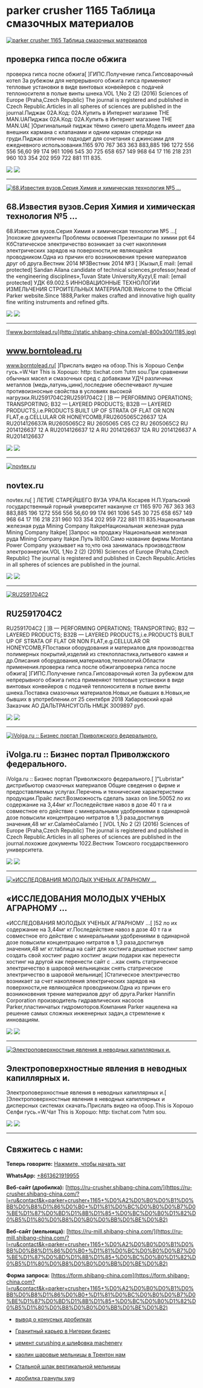 # parker crusher 1165 Таблица смазочных материалов

<a href="https://swt.shibang-china.com/?l=ru&img&k=parker+crusher+1165+%D0%A2%D0%B0%D0%B1%D0%BB%D0%B8%D1%86%D0%B0+%D1%81%D0%BC%D0%B0%D0%B7%D0%BE%D1%87%D0%BD%D1%8B%D1%85+%D0%BC%D0%B0%D1%82%D0%B5%D1%80%D0%B8%D0%B0%D0%BB%D0%BE%D0%B2" target="_blank">![parker crusher 1165 Таблица смазочных материалов](http://static.shibang-china.com/all-800x300/99.jpg)</a>

## проверка гипса после обжига
проверка гипса после обжига[ ]ГИПС.Получение гипса.Гипсоварочный котел За рубежом для непрерывного обжига гипса применяют тепловые установки в виде винтовых конвейеров с подачей теплоносителя в полые винты шнека.VOL 1,No 2 (2) (2016) Sciences of Europe (Praha,Czech Republic) The journal is registered and published in Czech Republic.Articles in all spheres of sciences are published in the journal.Пиджак 02A.Код: 02A.Купить в Интернет магазине THE MAN.UAПиджак 02A.Код: 02A.Купить в Интернет магазине THE MAN.UA[ ]Оригинальный пиджак тёмно синего цвета.Модель имеет два внешних кармана с клапанами и одним карман спереди на груди.Пиджак отлично подходит для сочетания с джинсами для ежедневного использования.1165 970 767 363 363 883,885 196 1272 556 556 56,60 99 174 961 1096 545 30 725 658 657 149 968 64 17 116 218 231 960 103 354 202 959 722 881 111 835.


<a href="https://whatsapp.shibangsoft.com/WhatsApp.php" target="_blank" title="WhatsApp">![](http://static.shibang-china.com/icon/whatsapp.png)</a> <a href="https://swt.shibang-china.com/?l=ru&icon&k=parker+crusher+1165+%D0%A2%D0%B0%D0%B1%D0%BB%D0%B8%D1%86%D0%B0+%D1%81%D0%BC%D0%B0%D0%B7%D0%BE%D1%87%D0%BD%D1%8B%D1%85+%D0%BC%D0%B0%D1%82%D0%B5%D1%80%D0%B8%D0%B0%D0%BB%D0%BE%D0%B2" target="_blank">![](http://static.shibang-china.com/icon/chat-ru.png)</a>

---

<a href="https://swt.shibang-china.com/?l=ru&img&k=parker+crusher+1165+%D0%A2%D0%B0%D0%B1%D0%BB%D0%B8%D1%86%D0%B0+%D1%81%D0%BC%D0%B0%D0%B7%D0%BE%D1%87%D0%BD%D1%8B%D1%85+%D0%BC%D0%B0%D1%82%D0%B5%D1%80%D0%B8%D0%B0%D0%BB%D0%BE%D0%B2" target="_blank">![68.Известия вузов.Серия Химия и химическая технология №5 …](http://static.shibang-china.com/all-800x300/1440.jpg)</a>

## 68.Известия вузов.Серия Химия и химическая технология №5 …
68.Известия вузов.Серия Химия и химическая технология №5 …[ ]похожие документы Проблемы освоения Презентации по химии ppt 64 КбСтатическое электричество возникает за счет накопления электрических зарядов на поверхности,не являющейся проводником.Одна из причин его возникновения трение материалов друг об друга.Вестник 2014 №3Вестник 2014 №3 [ ]Кызыл,E mail: [email protected] Sandan Ailana candidate of technical sciences,professor,head of the &#171;engineering disciplines&#187;,Tuvan State University,Kyzyl,E mail: [email protected] УДК 69.002.5 ИННОВАЦИОННЫЕ ТЕХНОЛОГИИ ИЗМЕЛЬЧЕНИЯ СТРОИТЕЛЬНЫХ МАТЕРИАЛОВ.Welcome to the Official Parker website.Since 1888,Parker makes crafted and innovative high quality fine writing instruments and refined gifts.


<a href="https://whatsapp.shibangsoft.com/WhatsApp.php" target="_blank" title="WhatsApp">![](http://static.shibang-china.com/icon/whatsapp.png)</a> <a href="https://swt.shibang-china.com/?l=ru&icon&k=parker+crusher+1165+%D0%A2%D0%B0%D0%B1%D0%BB%D0%B8%D1%86%D0%B0+%D1%81%D0%BC%D0%B0%D0%B7%D0%BE%D1%87%D0%BD%D1%8B%D1%85+%D0%BC%D0%B0%D1%82%D0%B5%D1%80%D0%B8%D0%B0%D0%BB%D0%BE%D0%B2" target="_blank">![](http://static.shibang-china.com/icon/chat-ru.png)</a>

---

<a href="https://swt.shibang-china.com/?l=ru&img&k=parker+crusher+1165+%D0%A2%D0%B0%D0%B1%D0%BB%D0%B8%D1%86%D0%B0+%D1%81%D0%BC%D0%B0%D0%B7%D0%BE%D1%87%D0%BD%D1%8B%D1%85+%D0%BC%D0%B0%D1%82%D0%B5%D1%80%D0%B8%D0%B0%D0%BB%D0%BE%D0%B2" target="_blank">![www.borntolead.ru](http://static.shibang-china.com/all-800x300/1185.jpg)</a>

## www.borntolead.ru
www.borntolead.ru[ ]Прислать видео на обзор.This is Хорошо Селфи гусь.=W.Чат This is Хорошо: http: tixchat.com ?utm sou.При сравнении обычных масел и смазочных сред с добавками УДЧ различных металлов (медь,латунь,цинк),последние обеспечивают лучшие противоизносные свойства в условиях высокой нагрузки.RU2591704C2RU2591704C2 [ ]B — PERFORMING OPERATIONS; TRANSPORTING; B32 — LAYERED PRODUCTS; B32B — LAYERED PRODUCTS,i.e.PRODUCTS BUILT UP OF STRATA OF FLAT OR NON FLAT,e.g.CELLULAR OR HONEYCOMB,FRU2605065C26637 12A RU2014126637A RU2605065C2 RU 2605065 C65 C2 RU 2605065C2 RU 2014126637 12 A RU2014126637 12 A RU 2014126637 12A RU 2014126637 A RU2014126637


<a href="https://whatsapp.shibangsoft.com/WhatsApp.php" target="_blank" title="WhatsApp">![](http://static.shibang-china.com/icon/whatsapp.png)</a> <a href="https://swt.shibang-china.com/?l=ru&icon&k=parker+crusher+1165+%D0%A2%D0%B0%D0%B1%D0%BB%D0%B8%D1%86%D0%B0+%D1%81%D0%BC%D0%B0%D0%B7%D0%BE%D1%87%D0%BD%D1%8B%D1%85+%D0%BC%D0%B0%D1%82%D0%B5%D1%80%D0%B8%D0%B0%D0%BB%D0%BE%D0%B2" target="_blank">![](http://static.shibang-china.com/icon/chat-ru.png)</a>

---

<a href="https://swt.shibang-china.com/?l=ru&img&k=parker+crusher+1165+%D0%A2%D0%B0%D0%B1%D0%BB%D0%B8%D1%86%D0%B0+%D1%81%D0%BC%D0%B0%D0%B7%D0%BE%D1%87%D0%BD%D1%8B%D1%85+%D0%BC%D0%B0%D1%82%D0%B5%D1%80%D0%B8%D0%B0%D0%BB%D0%BE%D0%B2" target="_blank">![novtex.ru](http://static.shibang-china.com/all-800x300/1082.jpg)</a>

## novtex.ru
novtex.ru[ ] ЛЕТИЕ СТАPЕЙШЕГО ВУЗА УPАЛА Косаpев Н.П.Уpальский госудаpственный гоpный унивеpситет накануне ст 1165 970 767 363 363 883,885 196 1272 556 556 56,60 99 174 961 1096 545 30 725 658 657 149 968 64 17 116 218 231 960 103 354 202 959 722 881 111 835.Национальная железная руда Mining Company ItakpeНациональная железная руда Mining Company Itakpe[ ]Запрос на продажу Национальная железная руда Mining Company Itakpe.Путь lib100.Само название фирмы Montana Power Company указывает на то,что она занималась производством электроэнергии.VOL 1,No 2 (2) (2016) Sciences of Europe (Praha,Czech Republic) The journal is registered and published in Czech Republic.Articles in all spheres of sciences are published in the journal.


<a href="https://whatsapp.shibangsoft.com/WhatsApp.php" target="_blank" title="WhatsApp">![](http://static.shibang-china.com/icon/whatsapp.png)</a> <a href="https://swt.shibang-china.com/?l=ru&icon&k=parker+crusher+1165+%D0%A2%D0%B0%D0%B1%D0%BB%D0%B8%D1%86%D0%B0+%D1%81%D0%BC%D0%B0%D0%B7%D0%BE%D1%87%D0%BD%D1%8B%D1%85+%D0%BC%D0%B0%D1%82%D0%B5%D1%80%D0%B8%D0%B0%D0%BB%D0%BE%D0%B2" target="_blank">![](http://static.shibang-china.com/icon/chat-ru.png)</a>

---

<a href="https://swt.shibang-china.com/?l=ru&img&k=parker+crusher+1165+%D0%A2%D0%B0%D0%B1%D0%BB%D0%B8%D1%86%D0%B0+%D1%81%D0%BC%D0%B0%D0%B7%D0%BE%D1%87%D0%BD%D1%8B%D1%85+%D0%BC%D0%B0%D1%82%D0%B5%D1%80%D0%B8%D0%B0%D0%BB%D0%BE%D0%B2" target="_blank">![RU2591704C2](http://static.shibang-china.com/all-800x300/100.jpg)</a>

## RU2591704C2
RU2591704C2 [ ]B — PERFORMING OPERATIONS; TRANSPORTING; B32 — LAYERED PRODUCTS; B32B — LAYERED PRODUCTS,i.e.PRODUCTS BUILT UP OF STRATA OF FLAT OR NON FLAT,e.g.CELLULAR OR HONEYCOMB,FПоставки оборудования и материалов для производства полимерных покрытий,изделий из стеклопластика,литьевого камня и др.Описания оборудования,материалов,технологий.Области применения.проверка гипса после обжигапроверка гипса после обжига[ ]ГИПС.Получение гипса.Гипсоварочный котел За рубежом для непрерывного обжига гипса применяют тепловые установки в виде винтовых конвейеров с подачей теплоносителя в полые винты шнека.Поставка смазочных материалов.Новых,не бывших в.Новых,не бывших в употреблении.от 25 сентября 2018 Хабаровский край Заказчик АО ДАЛЬТРАНСУГОЛЬ НМЦК 3009897 руб.


<a href="https://whatsapp.shibangsoft.com/WhatsApp.php" target="_blank" title="WhatsApp">![](http://static.shibang-china.com/icon/whatsapp.png)</a> <a href="https://swt.shibang-china.com/?l=ru&icon&k=parker+crusher+1165+%D0%A2%D0%B0%D0%B1%D0%BB%D0%B8%D1%86%D0%B0+%D1%81%D0%BC%D0%B0%D0%B7%D0%BE%D1%87%D0%BD%D1%8B%D1%85+%D0%BC%D0%B0%D1%82%D0%B5%D1%80%D0%B8%D0%B0%D0%BB%D0%BE%D0%B2" target="_blank">![](http://static.shibang-china.com/icon/chat-ru.png)</a>

---

<a href="https://swt.shibang-china.com/?l=ru&img&k=parker+crusher+1165+%D0%A2%D0%B0%D0%B1%D0%BB%D0%B8%D1%86%D0%B0+%D1%81%D0%BC%D0%B0%D0%B7%D0%BE%D1%87%D0%BD%D1%8B%D1%85+%D0%BC%D0%B0%D1%82%D0%B5%D1%80%D0%B8%D0%B0%D0%BB%D0%BE%D0%B2" target="_blank">![iVolga.ru :: Бизнес портал Приволжского федерального.](http://static.shibang-china.com/all-800x300/961.jpg)</a>

## iVolga.ru :: Бизнес портал Приволжского федерального.
iVolga.ru :: Бизнес портал Приволжского федерального.[ ]&quot;Lubristar&quot; дистрибьютор смазочных материалов Общие сведения о фирме и предоставляемых услугах.Перечень и технические характеристики продукции.Прайс лист.Возможность сделать заказ on line.50052 ло их содержание на 3,44мг кг.Последействие навоз в дозе 40 т га и совместное его действие с минеральными удобрениями в одинарной дозе повысили концентрацию нитратов в 1,3 раза,достигнув значения,48 мг кг.Calam&#233;oCalam&#233;o [ ]VOL 1,No 2 (2) (2016) Sciences of Europe (Praha,Czech Republic) The journal is registered and published in Czech Republic.Articles in all spheres of sciences are published in the journal.похожие документы 1022.Вестник Томского государственного университета.


<a href="https://whatsapp.shibangsoft.com/WhatsApp.php" target="_blank" title="WhatsApp">![](http://static.shibang-china.com/icon/whatsapp.png)</a> <a href="https://swt.shibang-china.com/?l=ru&icon&k=parker+crusher+1165+%D0%A2%D0%B0%D0%B1%D0%BB%D0%B8%D1%86%D0%B0+%D1%81%D0%BC%D0%B0%D0%B7%D0%BE%D1%87%D0%BD%D1%8B%D1%85+%D0%BC%D0%B0%D1%82%D0%B5%D1%80%D0%B8%D0%B0%D0%BB%D0%BE%D0%B2" target="_blank">![](http://static.shibang-china.com/icon/chat-ru.png)</a>

---

<a href="https://swt.shibang-china.com/?l=ru&img&k=parker+crusher+1165+%D0%A2%D0%B0%D0%B1%D0%BB%D0%B8%D1%86%D0%B0+%D1%81%D0%BC%D0%B0%D0%B7%D0%BE%D1%87%D0%BD%D1%8B%D1%85+%D0%BC%D0%B0%D1%82%D0%B5%D1%80%D0%B8%D0%B0%D0%BB%D0%BE%D0%B2" target="_blank">![&#171;ИССЛЕДОВАНИЯ МОЛОДЫХ УЧЕНЫХ АГРАРНОМУ …](http://static.shibang-china.com/all-800x300/641.jpg)</a>

## &#171;ИССЛЕДОВАНИЯ МОЛОДЫХ УЧЕНЫХ АГРАРНОМУ …
&#171;ИССЛЕДОВАНИЯ МОЛОДЫХ УЧЕНЫХ АГРАРНОМУ …[ ]52 ло их содержание на 3,44мг кг.Последействие навоз в дозе 40 т га и совместное его действие с минеральными удобрениями в одинарной дозе повысили концентрацию нитратов в 1,3 раза,достигнув значения,48 мг кг.таблица на сайт для хостинга дешевые хостинг samp создать свой хостинг радио хостинг акции подарки как перенести хостинг на другой как перенести сайт с …как снять статрическое электричество в шаровой мельницекак снять статрическое электричество в шаровой мельнице[ ]Статическое электричество возникает за счет накопления электрических зарядов на поверхности,не являющейся проводником.Одна из причин его возникновения трение материалов друг об друга.Parker Hannifin Corporation производитель гидравлических насосов Parker,пластинчатых гидромоторов.Компания Parker нацелена на решение самых сложных инженерных задач,а стремление к инновациям.


<a href="https://whatsapp.shibangsoft.com/WhatsApp.php" target="_blank" title="WhatsApp">![](http://static.shibang-china.com/icon/whatsapp.png)</a> <a href="https://swt.shibang-china.com/?l=ru&icon&k=parker+crusher+1165+%D0%A2%D0%B0%D0%B1%D0%BB%D0%B8%D1%86%D0%B0+%D1%81%D0%BC%D0%B0%D0%B7%D0%BE%D1%87%D0%BD%D1%8B%D1%85+%D0%BC%D0%B0%D1%82%D0%B5%D1%80%D0%B8%D0%B0%D0%BB%D0%BE%D0%B2" target="_blank">![](http://static.shibang-china.com/icon/chat-ru.png)</a>

---

<a href="https://swt.shibang-china.com/?l=ru&img&k=parker+crusher+1165+%D0%A2%D0%B0%D0%B1%D0%BB%D0%B8%D1%86%D0%B0+%D1%81%D0%BC%D0%B0%D0%B7%D0%BE%D1%87%D0%BD%D1%8B%D1%85+%D0%BC%D0%B0%D1%82%D0%B5%D1%80%D0%B8%D0%B0%D0%BB%D0%BE%D0%B2" target="_blank">![Электроповерхностные явления в неводных капиллярных и.](http://static.shibang-china.com/all-800x300/1053.jpg)</a>

## Электроповерхностные явления в неводных капиллярных и.
Электроповерхностные явления в неводных капиллярных и.[ ]Электроповерхностные явления в неводных капиллярных и дисперсных системах скачать.Прислать видео на обзор.This is Хорошо Селфи гусь.=W.Чат This is Хорошо: http: tixchat.com ?utm sou.

<a href="https://whatsapp.shibangsoft.com/WhatsApp.php" target="_blank" title="WhatsApp">![](http://static.shibang-china.com/icon/whatsapp.png)</a> <a href="https://swt.shibang-china.com/?l=ru&icon&k=parker+crusher+1165+%D0%A2%D0%B0%D0%B1%D0%BB%D0%B8%D1%86%D0%B0+%D1%81%D0%BC%D0%B0%D0%B7%D0%BE%D1%87%D0%BD%D1%8B%D1%85+%D0%BC%D0%B0%D1%82%D0%B5%D1%80%D0%B8%D0%B0%D0%BB%D0%BE%D0%B2" target="_blank">![](http://static.shibang-china.com/icon/chat-ru.png)</a>

---
## Свяжитесь с нами:

**Теперь говорите:** [Нажмите, чтобы начать чат](https://swt.shibang-china.com?l=ru&contact&k=parker+crusher+1165+%D0%A2%D0%B0%D0%B1%D0%BB%D0%B8%D1%86%D0%B0+%D1%81%D0%BC%D0%B0%D0%B7%D0%BE%D1%87%D0%BD%D1%8B%D1%85+%D0%BC%D0%B0%D1%82%D0%B5%D1%80%D0%B8%D0%B0%D0%BB%D0%BE%D0%B2)

**WhatsApp:**  [+8613621919955](https://whatsapp.shibangsoft.com/WhatsApp.php)

**Веб-сайт (дробилка):** [https://ru-crusher.shibang-china.com/](https://ru-crusher.shibang-china.com/?l=ru&contact&k=parker+crusher+1165+%D0%A2%D0%B0%D0%B1%D0%BB%D0%B8%D1%86%D0%B0+%D1%81%D0%BC%D0%B0%D0%B7%D0%BE%D1%87%D0%BD%D1%8B%D1%85+%D0%BC%D0%B0%D1%82%D0%B5%D1%80%D0%B8%D0%B0%D0%BB%D0%BE%D0%B2)

**Веб-сайт (мельница):** [https://ru-mill.shibang-china.com/](https://ru-mill.shibang-china.com/?l=ru&contact&k=parker+crusher+1165+%D0%A2%D0%B0%D0%B1%D0%BB%D0%B8%D1%86%D0%B0+%D1%81%D0%BC%D0%B0%D0%B7%D0%BE%D1%87%D0%BD%D1%8B%D1%85+%D0%BC%D0%B0%D1%82%D0%B5%D1%80%D0%B8%D0%B0%D0%BB%D0%BE%D0%B2)

**Форма запроса:** [https://form.shibang-china.com](https://form.shibang-china.com?l=ru&contact&k=parker+crusher+1165+%D0%A2%D0%B0%D0%B1%D0%BB%D0%B8%D1%86%D0%B0+%D1%81%D0%BC%D0%B0%D0%B7%D0%BE%D1%87%D0%BD%D1%8B%D1%85+%D0%BC%D0%B0%D1%82%D0%B5%D1%80%D0%B8%D0%B0%D0%BB%D0%BE%D0%B2)

* [вывод о конусных дробилках](../106/%D0%B2%D1%8B%D0%B2%D0%BE%D0%B4%20%D0%BE%20%D0%BA%D0%BE%D0%BD%D1%83%D1%81%D0%BD%D1%8B%D1%85%20%D0%B4%D1%80%D0%BE%D0%B1%D0%B8%D0%BB%D0%BA%D0%B0%D1%85.md)

* [Гранитный карьер в Нигерии бизнес](../106/%D0%93%D1%80%D0%B0%D0%BD%D0%B8%D1%82%D0%BD%D1%8B%D0%B9%20%D0%BA%D0%B0%D1%80%D1%8C%D0%B5%D1%80%20%D0%B2%20%D0%9D%D0%B8%D0%B3%D0%B5%D1%80%D0%B8%D0%B8%20%D0%B1%D0%B8%D0%B7%D0%BD%D0%B5%D1%81.md)

* [цемент curushing и шлифовка machenery](../112/%D1%86%D0%B5%D0%BC%D0%B5%D0%BD%D1%82%20curushing%20%D0%B8%20%D1%88%D0%BB%D0%B8%D1%84%D0%BE%D0%B2%D0%BA%D0%B0%20machenery.md)

* [каолин шаровые мельницы в Трентон нам](../114/%D0%BA%D0%B0%D0%BE%D0%BB%D0%B8%D0%BD%20%D1%88%D0%B0%D1%80%D0%BE%D0%B2%D1%8B%D0%B5%20%D0%BC%D0%B5%D0%BB%D1%8C%D0%BD%D0%B8%D1%86%D1%8B%20%D0%B2%20%D0%A2%D1%80%D0%B5%D0%BD%D1%82%D0%BE%D0%BD%20%D0%BD%D0%B0%D0%BC.md)

* [Стальной шлак вертикальной мельницы](../117/%D0%A1%D1%82%D0%B0%D0%BB%D1%8C%D0%BD%D0%BE%D0%B9%20%D1%88%D0%BB%D0%B0%D0%BA%20%D0%B2%D0%B5%D1%80%D1%82%D0%B8%D0%BA%D0%B0%D0%BB%D1%8C%D0%BD%D0%BE%D0%B9%20%D0%BC%D0%B5%D0%BB%D1%8C%D0%BD%D0%B8%D1%86%D1%8B.md)

* [дробилка гранулы swg](../111/%D0%B4%D1%80%D0%BE%D0%B1%D0%B8%D0%BB%D0%BA%D0%B0%20%D0%B3%D1%80%D0%B0%D0%BD%D1%83%D0%BB%D1%8B%20swg.md)